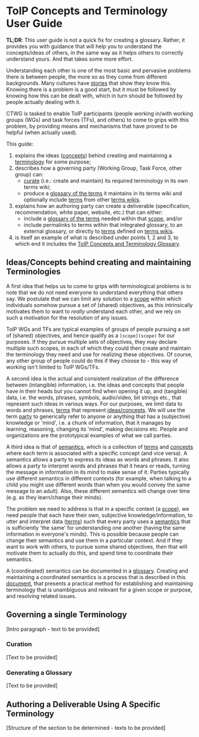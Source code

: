 # ToIP Concepts and Terminology User Guide

**TL;DR**: This user guide is not a quick fix for creating a glossary. Rather, it provides you with guidance that will help you to understand the concepts/ideas of others, in the same way as it helps others to correctly understand yours. And that takes some more effort.

Understanding each other is one of the most basic and pervasive problems there is between people, the more so as they come from different backgrounds. Many cultures have [stories](https://en.wikipedia.org/wiki/Tower_of_Babel#Comparable_myths) that show they know this. Knowing there is a problem is a good start, but it must be followed by knowing how this can be dealt with, which in turn should be followed by people actually dealing with it. 

CTWG is tasked to enable ToIP participants (people working in/with working groups (WGs) and task forces (TFs), and others) to come to grips with this problem, by providing means and mechanisms that have proved to be helpful (when actually used).

This guide:
1. explains the ideas ([concepts](concept)) behind creating and maintaining a [terminology](terminology) for some purpose;
2. describes how a governing party (Working Group, Task Force, other group) can:
   - [curate](curate) (i.e.: create and maintain) its required terminology in its own terms wiki;
   - produce a [glossary of the terms](glossary) it maintains in its terms wiki and optionally include [terms](term) from other [terms wikis](terms-wiki).
3. explains how an authoring party can create a deliverable (specification, recommendation, white paper, website, etc.) that can either:
   - include a [glossary of the terms](glossary) needed within that [scope](scope), and/or
   - include permalinks to terms within that integrated glossary, to an external glossary, or directly to [terms](term) defined on [terms wikis](terms-wiki).
4. is itself an example of what is described under points 1, 2 and 3, to which end it includes the [ToIP Concepts and Terminology Glossary](toip-ctwg-glossary.md).

## Ideas/Concepts behind creating and maintaining Terminologies

A first idea that helps us to come to grips with terminological problems is to note that we do not need everyone to understand everything that others say. We postulate that we can limit any solution to a [scope](scope) within which individuals somehow pursue a set of (shared) objectives, as this intrinsically motivates them to want to *really* understand each other, and we rely on such a motivation for the resolution of any issues.

ToIP WGs and TFs are typical examples of groups of people pursuing a set of (shared) objectives, and hence qualify as a `[scope](scope)` for our purposes. If they pursue multiple sets of objectives, they may declare multiple such scopes, in each of which they could then create and maintain the terminology they need and use for realizing these objectives. Of course, any other group of people could do this if they choose to - this way of working isn't limited to ToIP WGs/TFs.

A second idea is the actual and consistent realization of the difference between (intangible) information, i.e. the ideas and concepts that people have in their heads but you cannot find when opening it up, and (tangible) data, i.e. the words, phrases, symbols, audio/video, bit strings etc., that represent such ideas in various ways. For our purposes, we limit data to words and phrases, [terms](term) that represent [ideas/concepts](concept). We will use the term [party](essiflab:party) to generically refer to anyone or anything that has a (subjective) knowledge or 'mind', i.e. a chunk of information, that it manages by learning, reasoning, changing its 'mind', making decisions etc. People and organizations are the prototypical examples of what we call parties.

A third idea is that of [semantics](semantics), which is a collection of [terms](term) and [concepts](concept) where each term is associated with a specific concept (and vice versa). A semantics allows a party to express its ideas as words and phrases. It also allows a party to interpret words and phrases that it hears or reads, turning the message in information in its mind to make sense of it. Parties typically use different semantics in different contexts (for example, when talking to a child you might use different words than when you would convey the same message to an adult). Also, these different semantics will change over time (e.g. as they learn/change their minds).

The problem we need to address is that in a specific context (a [scope](scope)), we need people that each have their own, subjective knowledge/information, to utter and interpret data ([terms](term)) such that every party uses a [semantics](semantics) that is sufficiently 'the same' for understanding one another (having the same information in everyone's minds). This is possible because people can change their semantics and use them in a particular context. And if they want to work with others, to pursue some shared objectives, then that will motivate them to actually do this, and spend time to coordinate their semantics.

A (coordinated) semantics can be documented in a [glossary](glossary). Creating and maintaining a coordinated semantics is a process that is described in this [document](https://www.researchgate.net/publication/352560909_On_Terminology_and_the_Resolution_of_Related_Issues), that presents a practical method for establishing and maintaining terminology that is unambiguous and relevant for a given scope or purpose, and resolving related issues.


## Governing a single Terminology

[Intro paragraph - text to be provided]

### Curation

[Text to be provided]

### Generating a Glossary

[Text to be provided]

## Authoring a Deliverable Using A Specific Terminology

[Structure of the section to be determined - texts to be provided]
